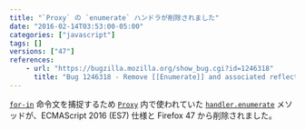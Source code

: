 ```yaml
---
title: "`Proxy` の `enumerate` ハンドラが削除されました"
date: "2016-02-14T03:53:00-05:00"
categories: ["javascript"]
tags: []
versions: ["47"]
references:
    - url: "https://bugzilla.mozilla.org/show_bug.cgi?id=1246318"
      title: "Bug 1246318 - Remove [[Enumerate]] and associated reflective capabilities"
---
```

[`for-in`](https://developer.mozilla.org/ja/docs/Web/JavaScript/Reference/Statements/for...in) 命令文を捕捉するため [`Proxy`](https://developer.mozilla.org/ja/docs/Web/JavaScript/Reference/Global_Objects/Proxy) 内で使われていた [`handler.enumerate`](https://developer.mozilla.org/ja/docs/Web/JavaScript/Reference/Global_Objects/Proxy/handler/enumerate) メソッドが、ECMAScript 2016 (ES7) 仕様と Firefox 47 から削除されました。

